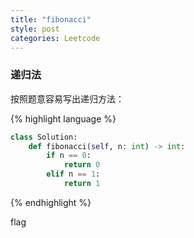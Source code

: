 ```yaml
---
title: "fibonacci"
style: post
categories: Leetcode
---
```


### 递归法

按照题意容易写出递归方法：


{% highlight language %}
```python
class Solution:
    def fibonacci(self, n: int) -> int:
        if n == 0:
            return 0
        elif n == 1:
            return 1
```
{% endhighlight %}

flag

